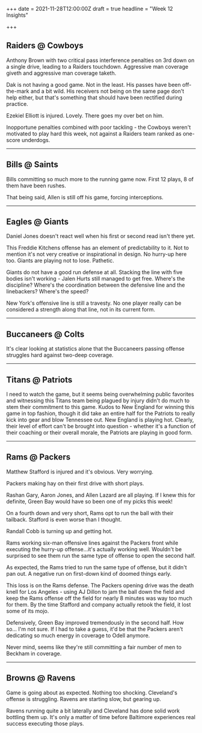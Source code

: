 +++
date = 2021-11-28T12:00:00Z
draft = true
headline = "Week 12 Insights"

+++
## Raiders @ Cowboys

Anthony Brown with two critical pass interference penalties on 3rd down on a single drive, leading to a Raiders touchdown. Aggressive man coverage giveth and aggressive man coverage taketh.

Dak is not having a good game. Not in the least. His passes have been off-the-mark and a bit wild. His receivers not being on the same page don't help either, but that's something that should have been rectified during practice.

Ezekiel Elliott is injured. Lovely. There goes my over bet on him.

Inopportune penalties combined with poor tackling - the Cowboys weren't motivated to play hard this week, not against a Raiders team ranked as one-score underdogs.

***

## Bills @ Saints

Bills committing so much more to the running game now. First 12 plays, 8 of them have been rushes.

That being said, Allen is still off his game, forcing interceptions.

***

## Eagles @ Giants

Daniel Jones doesn't react well when his first or second read isn't there yet.

This Freddie Kitchens offense has an element of predictability to it. Not to mention it's not very creative or inspirational in design. No hurry-up here too. Giants are playing not to lose. Pathetic.

Giants do not have a good run defense at all. Stacking the line with five bodies isn't working - Jalen Hurts still managed to get free. Where's the discipline? Where's the coordination between the defensive line and the linebackers? Where's the speed?

New York's offensive line is still a travesty. No one player really can be considered a strength along that line, not in its current form.

***

## Buccaneers @ Colts

It's clear looking at statistics alone that the Buccaneers passing offense struggles hard against two-deep coverage. 

***

## Titans @ Patriots

I need to watch the game, but it seems being overwhelming public favorites and witnessing this Titans team being plagued by injury didn't do much to stem their commitment to this game. Kudos to New England for winning this game in top fashion, though it did take an entire half for the Patriots to really kick into gear and blow Tennessee out. New England is playing hot. Clearly, their level of effort can't be brought into question - whether it's a function of their coaching or their overall morale, the Patriots are playing in good form.

***

## Rams @ Packers

Matthew Stafford is injured and it's obvious. Very worrying.

Packers making hay on their first drive with short plays. 

Rashan Gary, Aaron Jones, and Allen Lazard are all playing. If I knew this for definite, Green Bay would have so been one of my picks this week!

On a fourth down and very short, Rams opt to run the ball with their tailback. Stafford is even worse than I thought.

Randall Cobb is turning up and getting hot.

Rams working six-man offensive lines against the Packers front while executing the hurry-up offense...it's actually working well. Wouldn't be surprised to see them run the same type of offense to open the second half.

As expected, the Rams tried to run the same type of offense, but it didn't pan out. A negative run on first-down kind of doomed things early.

This loss is on the Rams defense. The Packers opening drive was the death knell for Los Angeles - using AJ Dillon to jam the ball down the field and keep the Rams offense off the field for nearly 8 minutes was way too much for them. By the time Stafford and company actually retook the field, it lost some of its mojo. 

Defensively, Green Bay improved tremendously in the second half. How so... I'm not sure. If I had to take a guess, it'd be that the Packers aren't dedicating so much energy in coverage to Odell anymore. 

Never mind, seems like they're still committing a fair number of men to Beckham in coverage.

***

## Browns @ Ravens

Game is going about as expected. Nothing too shocking. Cleveland's offense is struggling. Ravens are starting slow, but gearing up.

Ravens running quite a bit laterally and Cleveland has done solid work bottling them up. It's only a matter of time before Baltimore experiences real success executing those plays.